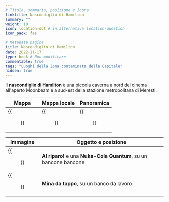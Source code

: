 ```yaml
---
# Titolo, sommario, posizione e icona
linktitle: Nascondiglio di Hamilton
summary: ""
weight: 10
icon: location-dot # in alternativa location-question
icon_pack: fas

# Metadata pagina
title: Nascondiglio di Hamilton
date: 2022-11-17
type: book # Non modificare
commentable: true
tags: "Luoghi della Zona contaminata della Capitale"
hidden: true
---
```


<div class="fo3">


Il **nascondiglio di Hamilton** è una piccola caverna a nord del cinema all'aperto Moonbeam e a sud-est della stazione metropolitana di Meresti.

| Mappa                                          | Mappa locale                                       | Panoramica                                  |
| ---------------------------------------------- | -------------------------------------------------- | ------------------------------------------- |
| {{<figure src="fo3/Hamiltons_Hideaway_loc.webp">}} | {{<figure src="fo3/Hamiltons_hideaway_loc_map.webp">}} | {{<figure src="fo3/Hamilton's_Hideaway.webp">}} |

| Immagine                                                    | Oggetto e posizione                                               |
| ----------------------------------------------------------- | ----------------------------------------------------------------- |
| {{<figure src="fo3/Duck_and_Cover!_Hamilton's_hideaway.webp">}} | **Al riparo!** e una **Nuka-Cola Quantum**, su un bancone bancone |
| {{<figure src="fo3/Hamiltons_hideaway_bottlecap_mine.webp">}}   | **Mina da tappo**, su un banco da lavoro                          |

</div>
